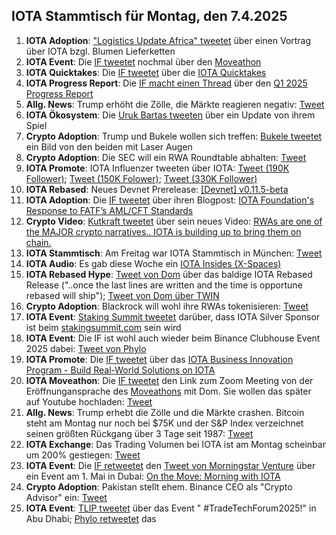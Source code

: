 ## IOTA Stammtisch für Montag, den 7.4.2025

1. **IOTA Adoption**: ["Logistics Update Africa" tweetet](https://x.com/LogUpdateAfrica/status/1906700801386639724) über einen Vortrag über IOTA bzgl. Blumen Lieferketten
2. **IOTA Event**: Die [IF tweetet](https://x.com/iota/status/1906693093446852659) nochmal über den [Moveathon](https://www.moveathon.build/)
3. **IOTA Quicktakes**: Die [IF tweetet](https://x.com/iota/status/1906738368194465853) über die [IOTA Quicktakes](https://x.com/iota/status/1906738368194465853)
4. **IOTA Progress Report**: Die [IF macht einen Thread](https://x.com/iota/status/1907055355214872923) über den [Q1 2025 Progress Report](https://blog.iota.org/q12025-progress-report/)
5. **Allg. News**: Trump erhöht die Zölle, die Märkte reagieren negativ: [Tweet](https://x.com/HKCMNews/status/1907698023095795873)
6. **IOTA Ökosystem**: Die [Uruk Bartas tweeten](https://x.com/UrukBartas/status/1907460993623457841) über ein Update von ihrem Spiel
7. **Crypto Adoption**: Trump und Bukele wollen sich treffen: [Bukele tweetet](https://x.com/BitcoinMagazine/status/1907515168768008301) ein Bild von den beiden mit Laser Augen
8. **Crypto Adoption**: Die SEC will ein RWA Roundtable abhalten: [Tweet](https://x.com/RWAwatchlist_/status/1907421312793948337)
9. **IOTA Promote**: IOTA Influenzer tweeten über IOTA: [Tweet (190K Follower)](https://x.com/mominsaqib/status/1907744889028358263); [Tweet (150K Folower)](https://x.com/TeddyCleps/status/1908027961489465845); [Tweet (330K Follower)](https://x.com/ByCoinvo/status/1908905034429223142)
10. **IOTA Rebased**: Neues Devnet Prerelease: [[Devnet] v0.11.5-beta ](https://github.com/iotaledger/iota/releases/tag/v0.11.5-beta)
11. **IOTA Adoption**: Die [IF tweetet](https://x.com/iota/status/1907780130375627087) über ihren Blogpost: [IOTA Foundation's Response to FATF’s AML/CFT Standards](https://blog.iota.org/fatf-aml-cft-standards-response/)
12. **Crypto Video**: [Kutkraft tweetet](https://x.com/kutkraft/status/1908060978346078714) über sein neues Video: [RWAs are one of the MAJOR crypto narratives.. IOTA is building up to bring them on chain.](https://www.youtube.com/watch?v=pp2Xnak6gqA)
13. **IOTA Stammtisch**: Am Freitag war IOTA Stammtisch in München: [Tweet](https://x.com/IotaMunchen/status/1907096215629463581)
14. **IOTA Audio**: Es gab diese Woche ein [IOTA Insides (X-Spaces)](https://x.com/Webvince3/status/1907893291435090419)
15. **IOTA Rebased Hype**: [Tweet von Dom](https://x.com/DomSchiener/status/1907744992849740235) über das baldige IOTA Rebased Release ("..once the last lines are written and the time is opportune rebased will ship"); [Tweet von Dom über TWIN](https://x.com/DomSchiener/status/1908163674516103674)
16. **Crypto Adoption**: Blackrock will wohl ihre RWAs tokenisieren: [Tweet](https://x.com/Dynamo_Patrick/status/1907590882129522831)
17. **IOTA Event**: [Staking Summit tweetet](https://x.com/StakingSummit/status/1908098519065313651) darüber, dass IOTA Silver Sponsor ist beim [stakingsummit.com](https://www.stakingsummit.com/) sein wird
18. **IOTA Event**: Die IF ist wohl auch wieder beim Binance Clubhouse Event 2025 dabei: [Tweet von Phylo](https://x.com/PhyloIota/status/1908169722685972506)
19. **IOTA Promote**: Die [IF tweetet](https://x.com/iota/status/1908153978761748526) über das [IOTA Business Innovation Program - Build Real-World Solutions on IOTA](https://blog.iota.org/iota-business-innovation-program/)
20. **IOTA Moveathon**: Die [IF tweetet](https://x.com/iota/status/1909147588663591309) den Link zum Zoom Meeting von der Eröffnungansprache des [Moveathons](https://www.moveathon.build/) mit Dom. Sie wollen das später auf Youtube hochladen: [Tweet](https://x.com/iota/status/1909151140530299035)
21. **Allg. News**: Trump erhebt die Zölle und die Märkte crashen. Bitcoin steht am Montag nur noch bei $75K und der S&P Index verzeichnet seinen größten Rückgang über 3 Tage seit 1987: [Tweet](https://x.com/unusual_whales/status/1909004135162417467)
22. **IOTA Exchange**: Das Trading Volumen bei IOTA ist am Montag scheinbar um 200% gestiegen: [Tweet](https://x.com/tanglelytics/status/1909139096745705779)
23. **IOTA Event**: Die [IF retweetet](https://x.com/iota/status/1909211802912649721) den [Tweet von Morningstar Venture](https://x.com/Morningstar_VC/status/1909195702229721241) über ein Event am 1. Mai in Dubai: [On the Move: Morning with IOTA](https://t.co/ZUYZrVldPb)
24. **Crypto Adoption**: Pakistan stellt ehem. Binance CEO als "Crypto Advisor" ein: [Tweet](https://x.com/BitcoinMagazine/status/1909239532173570185)
25. **IOTA Event**: [TLIP tweetet](https://x.com/TLIP_io/status/1909221940113399976) über das Event " #TradeTechForum2025!" in Abu Dhabi; [Phylo retweetet](https://x.com/PhyloIota/status/1909244991341580724) das

